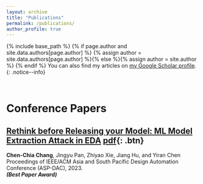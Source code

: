 ```yaml
---
layout: archive
title: "Publications"
permalink: /publications/
author_profile: true
---
```


{% include base_path %}
{% if page.author and site.data.authors[page.author] %}
  {% assign author = site.data.authors[page.author] %}{% else %}{% assign author = site.author %}
{% endif %}
You can also find my articles on <a href="{{author.googlescholar}}">my Google Scholar profile</a>.
{: .notice--info}

<!---
{% for post in site.publications reversed %}
  {% include archive-single.html %}
{% endfor %}
-->

<br>

Conference Papers
======


## [Rethink before Releasing your Model: ML Model Extraction Attack in EDA](https://dl.acm.org/doi/abs/10.1145/3566097.3567896) [pdf](/files/ASPDAC23_Model_Extraction.pdf){: .btn}  
**Chen-Chia Chang**, Jingyu Pan, Zhiyao Xie, Jiang Hu, and Yiran Chen  
Proceedings of IEEE/ACM Asia and South Pacific Design Automation Conference (ASP-DAC), 2023.  
***(Best Paper Award)***  


